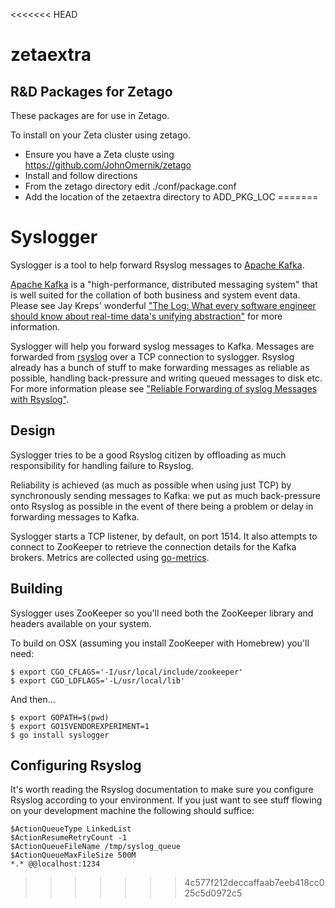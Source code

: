 <<<<<<< HEAD
# zetaextra
R&amp;D Packages for Zetago
-------------------------
These packages are for use in Zetago. 

To install on your Zeta cluster using zetago. 

- Ensure you have a Zeta cluste using https://github.com/JohnOmernik/zetago
- Install and follow directions
- From the zetago directory edit ./conf/package.conf
- Add the location of the zetaextra directory to ADD_PKG_LOC
=======
# Syslogger

Syslogger is a tool to help forward Rsyslog messages to [Apache Kafka](https://kafka.apache.org).

[Apache Kafka](https://kafka.apache.org) is a "high-performance, distributed messaging system" that is well suited for the collation of both business and system event data. Please see Jay Kreps' wonderful ["The Log: What every software engineer should know about real-time data's unifying abstraction"](http://engineering.linkedin.com/distributed-systems/log-what-every-software-engineer-should-know-about-real-time-datas-unifying) for more information.

Syslogger will help you forward syslog messages to Kafka. Messages are forwarded from [rsyslog](http://www.rsyslog.com/) over a TCP connection to syslogger. Rsyslog already has a bunch of stuff to make forwarding messages as reliable as possible, handling back-pressure and writing queued messages to disk etc. For more information please see ["Reliable Forwarding of syslog Messages with Rsyslog"](http://www.rsyslog.com/doc/rsyslog_reliable_forwarding.html).

## Design
Syslogger tries to be a good Rsyslog citizen by offloading as much responsibility for handling failure to Rsyslog. 

Reliability is achieved (as much as possible when using just TCP) by synchronously sending messages to Kafka: we put as much back-pressure onto Rsyslog as possible in the event of there being a problem or delay in forwarding messages to Kafka.

Syslogger starts a TCP listener, by default, on port 1514. It also attempts to connect to ZooKeeper to retrieve the connection details for the Kafka brokers. Metrics are collected using [go-metrics](https://github.com/rcrowley/go-metrics).

## Building
Syslogger uses ZooKeeper so you'll need both the ZooKeeper library and headers available on your system.

To build on OSX (assuming you install ZooKeeper with Homebrew) you'll need:

    $ export CGO_CFLAGS='-I/usr/local/include/zookeeper'
    $ export CGO_LDFLAGS='-L/usr/local/lib'
    
And then...

    $ export GOPATH=$(pwd)
    $ export GO15VENDOREXPERIMENT=1
    $ go install syslogger

## Configuring Rsyslog
It's worth reading the Rsyslog documentation to make sure you configure Rsyslog according to your environment. If you just want to see stuff flowing on your development machine the following should suffice:

    $ActionQueueType LinkedList
    $ActionResumeRetryCount -1
    $ActionQueueFileName /tmp/syslog_queue
    $ActionQueueMaxFileSize 500M
    *.* @@localhost:1234
>>>>>>> 4c577f212deccaffaab7eeb418cc025c5d0972c5
